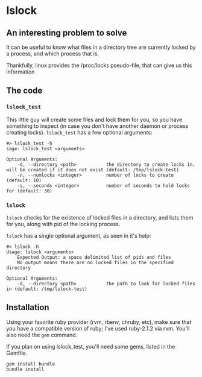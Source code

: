 # lslock
## An interesting problem to solve

It can be useful to know what files in a directory tree are currently locked by a process, and which process that is.

Thankfully, linux provides the /proc/locks pseudo-file, that can give us this information

## The code

### `lslock_test`
This little guy will create some files and lock them for you, so you have something to inspect (in case you don't have another daemon or process creating locks).
`lslock_test` has a few optional arguments:

```
#> lslock_test -h
sage: lslock_test <arguments>

Optional Arguments:
    -d, --directory <path>           the directory to create locks in, will be created if it does not exist (default: /tmp/lslock-test)
    -n, --numlocks <integer>         number of locks to create (default: 10)
    -s, --seconds <integer>          number of seconds to hold locks for (default: 30)
```

### `lslock`
`lslock` checks for the existence of locked files in a directory, and lists them for you, along with pid of the locking process.

`lslock` has a single optional argument, as seen in it's help:

```
#> lslock -h
Usage: lslock <arguments>
    Expected Output: a space delimited list of pids and files
    No output means there are no locked files in the specified directory

Optional Arguments:
    -d, --directory <path>           the path to look for locked files in (default: /tmp/lslock-test)
```

## Installation
Using your favorite ruby provider (rvm, rbenv, chruby, etc), make sure that you have a compatible version of ruby; I've used ruby-2.1.2 via rvm.
You'll also need the `gem` command.

If you plan on using lslock_test, you'll need some gems, listed in the Gemfile.

```
gem install bundle
bundle install
```
